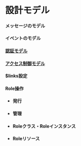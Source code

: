 # 設計モデル

#### メッセージのモデル

#### イベントのモデル

#### [認証モデル](./003_Auth.html)

#### [アクセス制御モデル](./002_Access_Control.html)

#### $links設定

#### Role操作
* #### 発行
* #### 管理
* #### Roleクラス・Roleインスタンス
* #### Roleリソース
